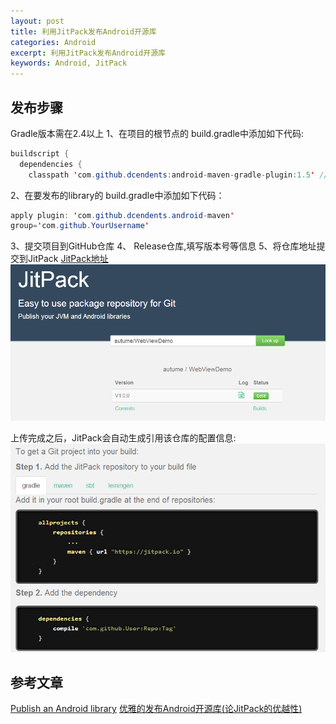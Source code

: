 ```yaml
---
layout: post
title: 利用JitPack发布Android开源库
categories: Android
excerpt: 利用JitPack发布Android开源库
keywords: Android, JitPack
---
```


## 发布步骤
Gradle版本需在2.4以上
1、在项目的根节点的 build.gradle中添加如下代码:
```java
buildscript { 
  dependencies {
    classpath 'com.github.dcendents:android-maven-gradle-plugin:1.5' // Add this line
```
2、在要发布的library的 build.gradle中添加如下代码：
```java
apply plugin: 'com.github.dcendents.android-maven'  
group='com.github.YourUsername'
```
3、提交项目到GitHub仓库
4、 Release仓库,填写版本号等信息
5、将仓库地址提交到JitPack
[JitPack地址](https://jitpack.io/)
![](/images/posts/android/jitpack01.png)

上传完成之后，JitPack会自动生成引用该仓库的配置信息:
![](/images/posts/android/jitpack02.png)

## 参考文章
[Publish an Android library](https://jitpack.io/docs/ANDROID/)
[优雅的发布Android开源库(论JitPack的优越性)](https://github.com/GcsSloop/AndroidNote/blob/master/Course/ReleaseLibraryByJitPack.md)
